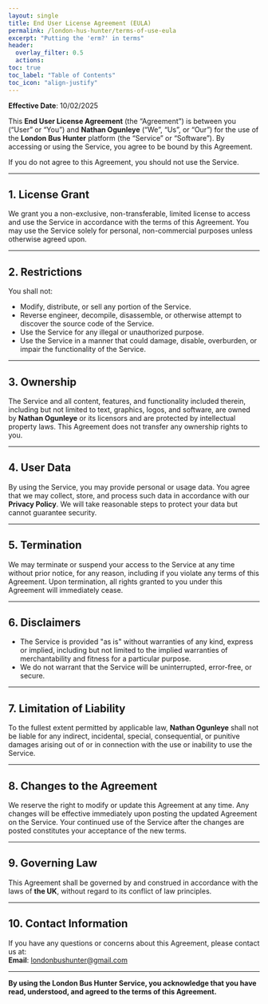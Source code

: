 ```yaml
---
layout: single
title: End User License Agreement (EULA)
permalink: /london-hus-hunter/terms-of-use-eula
excerpt: "Putting the 'erm?' in terms"
header:
  overlay_filter: 0.5
  actions:
toc: true
toc_label: "Table of Contents"
toc_icon: "align-justify"
---
```


**Effective Date**: 10/02/2025

This **End User License Agreement** (the “Agreement”) is between you (“User” or “You”) and **Nathan Ogunleye** (“We”, “Us”, or “Our”) for the use of the **London Bus Hunter** platform (the “Service” or “Software”). By accessing or using the Service, you agree to be bound by this Agreement.

If you do not agree to this Agreement, you should not use the Service.

---

## 1. License Grant

We grant you a non-exclusive, non-transferable, limited license to access and use the Service in accordance with the terms of this Agreement. You may use the Service solely for personal, non-commercial purposes unless otherwise agreed upon.

---

## 2. Restrictions

You shall not:

- Modify, distribute, or sell any portion of the Service.
- Reverse engineer, decompile, disassemble, or otherwise attempt to discover the source code of the Service.
- Use the Service for any illegal or unauthorized purpose.
- Use the Service in a manner that could damage, disable, overburden, or impair the functionality of the Service.

---

## 3. Ownership

The Service and all content, features, and functionality included therein, including but not limited to text, graphics, logos, and software, are owned by **Nathan Ogunleye** or its licensors and are protected by intellectual property laws. This Agreement does not transfer any ownership rights to you.

---

## 4. User Data

By using the Service, you may provide personal or usage data. You agree that we may collect, store, and process such data in accordance with our **Privacy Policy**. We will take reasonable steps to protect your data but cannot guarantee security.

---

## 5. Termination

We may terminate or suspend your access to the Service at any time without prior notice, for any reason, including if you violate any terms of this Agreement. Upon termination, all rights granted to you under this Agreement will immediately cease.

---

## 6. Disclaimers

- The Service is provided "as is" without warranties of any kind, express or implied, including but not limited to the implied warranties of merchantability and fitness for a particular purpose.
- We do not warrant that the Service will be uninterrupted, error-free, or secure.

---

## 7. Limitation of Liability

To the fullest extent permitted by applicable law, **Nathan Ogunleye** shall not be liable for any indirect, incidental, special, consequential, or punitive damages arising out of or in connection with the use or inability to use the Service.

---

## 8. Changes to the Agreement

We reserve the right to modify or update this Agreement at any time. Any changes will be effective immediately upon posting the updated Agreement on the Service. Your continued use of the Service after the changes are posted constitutes your acceptance of the new terms.

---

## 9. Governing Law

This Agreement shall be governed by and construed in accordance with the laws of **the UK**, without regard to its conflict of law principles.

---

## 10. Contact Information

If you have any questions or concerns about this Agreement, please contact us at:  
**Email**: londonbushunter@gmail.com

---

**By using the London Bus Hunter Service, you acknowledge that you have read, understood, and agreed to the terms of this Agreement.**
